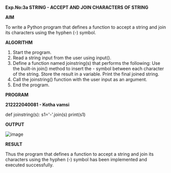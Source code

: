 **Exp.No:3a
STRING - ACCEPT AND JOIN CHARACTERS OF STRING**

**AIM**

To write a Python program that defines a function to accept a string and join its characters using the hyphen (-) symbol.



**ALGORITHM**

1. Start the program.
2. Read a string input from the user using input().
3. Define a function named joinstring(s) that performs the following:
  Use the built-in join() method to insert the - symbol between each character of the string.
  Store the result in a variable.
  Print the final joined string.
4. Call the joinstring() function with the user input as an argument.
5. End the program.


**PROGRAM**

**212222040081 - Kotha vamsi**

def joinstring(s):
    s1='-'.join(s)
    print(s1)


**OUTPUT**

![image](https://github.com/user-attachments/assets/308a41ad-5cad-4c17-ba95-51a2614b736d)


**RESULT**

Thus the program that defines a function to accept a string and join its characters using the hyphen (-) symbol has been implemented and executed successfully.
